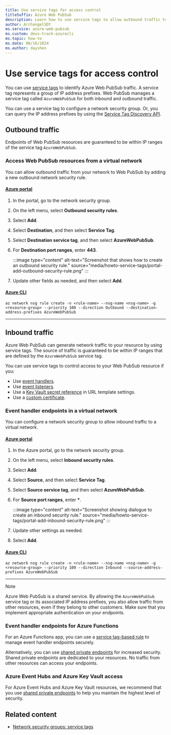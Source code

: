 ```yaml
---
title: Use service tags for access control
titleSuffix: Azure Web PubSub
description: Learn how to use service tags to allow outbound traffic to your Azure Web PubSub resource.
author: ArchangelSDY
ms.service: azure-web-pubsub
ms.custom: devx-track-azurecli
ms.topic: how-to
ms.date: 08/16/2024
ms.author: dayshen
---
```


# Use service tags for access control

You can use [service tags](../virtual-network/service-tags-overview.md) to identify Azure Web PubSub traffic. A service tag represents a group of IP address prefixes. Web PubSub manages a service tag called `AzureWebPubSub` for both inbound and outbound traffic.

You can use a service tag to configure a network security group. Or, you can query the IP address prefixes by using the [Service Tag Discovery API](../virtual-network/service-tags-overview.md#service-tags-on-premises).

## Outbound traffic

Endpoints of Web PubSub resources are guaranteed to be within IP ranges of the service tag `AzureWebPubSub`.

### Access Web PubSub resources from a virtual network

You can allow outbound traffic from your network to Web PubSub by adding a new outbound network security rule.

#### [Azure portal](#tab/azure-portal)

1. In the portal, go to the network security group.
1. On the left menu, select **Outbound security rules**.
1. Select **Add**.
1. Select **Destination**, and then select **Service Tag**.
1. Select **Destination service tag**, and then select **AzureWebPubSub**.
1. For **Destination port ranges**, enter **443**.

    :::image type="content" alt-text="Screenshot that shows how to create an outbound security rule." source="media/howto-service-tags/portal-add-outbound-security-rule.png" :::

1. Update other fields as needed, and then select **Add**.

#### [Azure CLI](#tab/azure-cli)

```azurecli-interactive
az network nsg rule create -n <rule-name> --nsg-name <nsg-name> -g <resource-group> --priority 100 --direction Outbound --destination-address-prefixes AzureWebPubSub
```

-----

## Inbound traffic

Azure Web PubSub can generate network traffic to your resource by using service tags. The source of traffic is guaranteed to be within IP ranges that are defined by the `AzureWebPubSub` service tag.

You can use service tags to control access to your Web PubSub resource if you:

* Use [event handlers](howto-develop-eventhandler.md).
* Use [event listeners](howto-develop-event-listener.md).
* Use a [Key Vault secret reference](howto-use-managed-identity.md#use-a-managed-identity-for-a-key-vault-reference) in URL template settings.
* Use a [custom certificate](howto-custom-domain.md#add-a-custom-certificate).

### Event handler endpoints in a virtual network

You can configure a network security group to allow inbound traffic to a virtual network.

#### [Azure portal](#tab/azure-portal)

1. In the Azure portal, go to the network security group.
1. On the left menu, select **Inbound security rules**.
1. Select **Add**.
1. Select **Source**, and then select **Service Tag**.
1. Select **Source service tag**, and then select **AzureWebPubSub**.
1. For **Source port ranges**, enter **\***.

   :::image type="content" alt-text="Screenshot showing dialogue to create an inbound security rule." source="media/howto-service-tags/portal-add-inbound-security-rule.png" :::

1. Update other settings as needed.
1. Select **Add**.

#### [Azure CLI](#tab/azure-cli)

```azurecli-interactive
az network nsg rule create -n <rule-name> --nsg-name <nsg-name> -g <resource-group> --priority 100 --direction Inbound --source-address-prefixes AzureWebPubSub
```

-----

> [!NOTE]
> Azure Web PubSub is a shared service. By allowing the `AzureWebPubSub` service tag or its associated IP address prefixes, you also allow traffic from other resources, even if they belong to other customers. Make sure that you implement appropriate authentication on your endpoints.

### Event handler endpoints for Azure Functions

For an Azure Functions app, you can use a [service tag-based rule](../app-service/app-service-ip-restrictions.md#set-a-service-tag-based-rule) to manage event handler endpoints securely.

Alternatively, you can use [shared private endpoints](howto-secure-shared-private-endpoints.md) for increased security. Shared private endpoints are dedicated to your resources. No traffic from other resources can access your endpoints.

### Azure Event Hubs and Azure Key Vault access

For Azure Event Hubs and Azure Key Vault resources, we recommend that you use [shared private endpoints](howto-secure-shared-private-endpoints-key-vault.md) to help you maintain the highest level of security.

## Related content

* [Network security groups: service tags](../virtual-network/network-security-groups-overview.md#security-rules)
